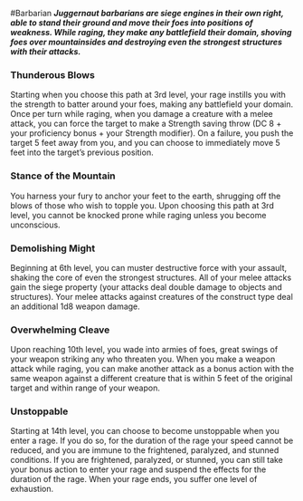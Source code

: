 #Barbarian
***Juggernaut barbarians are siege engines in their own right, able to stand their ground and move their foes into positions of weakness. While raging, they make any battlefield their domain, shoving foes over mountainsides and destroying even the strongest structures with their attacks.***

### Thunderous Blows
Starting when you choose this path at 3rd level, your rage instills you with the strength to batter around your foes, making any battlefield your domain. Once per turn while raging, when you damage a creature with a melee attack, you can force the target to make a Strength saving throw (DC 8 + your proficiency bonus + your Strength modifier). On a failure, you push the target 5 feet away from you, and you can choose to immediately move 5 feet into the target’s previous position.

### Stance of the Mountain
You harness your fury to anchor your feet to the earth, shrugging off the blows of those who wish to topple you. Upon choosing this path at 3rd level, you cannot be knocked prone while raging unless you become unconscious.

### Demolishing Might
Beginning at 6th level, you can muster destructive force with your assault, shaking the core of even the strongest structures. All of your melee attacks gain the siege property (your attacks deal double damage to objects and structures). Your melee attacks against creatures of the construct type deal an additional 1d8 weapon damage.

### Overwhelming Cleave
Upon reaching 10th level, you wade into armies of foes, great swings of your weapon striking any who threaten you. When you make a weapon attack while raging, you can make another attack as a bonus action with the same weapon against a different creature that is within 5 feet of the original target and within range of your weapon.

### Unstoppable
Starting at 14th level, you can choose to become unstoppable when you enter a rage. If you do so, for the duration of the rage your speed cannot be reduced, and you are immune to the frightened, paralyzed, and stunned conditions. If you are frightened, paralyzed, or stunned, you can still take your bonus action to enter your rage and suspend the effects for the duration of the rage. When your rage ends, you suffer one level of exhaustion.